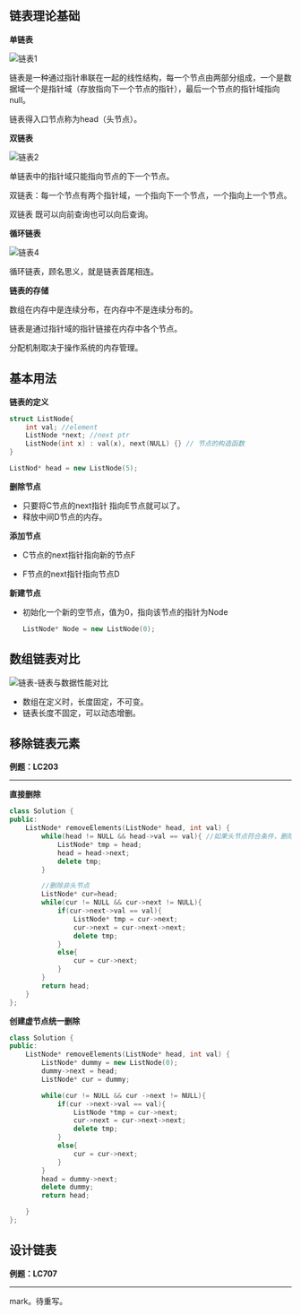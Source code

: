## 链表理论基础

**单链表**

![链表1](http://pic.shixiaocaia.fun/202208080645797.png)

链表是一种通过指针串联在一起的线性结构，每一个节点由两部分组成，一个是数据域一个是指针域（存放指向下一个节点的指针），最后一个节点的指针域指向null。

链表得入口节点称为head（头节点）。



**双链表**

![链表2](http://pic.shixiaocaia.fun/202208080647499.png)

单链表中的指针域只能指向节点的下一个节点。

双链表：每一个节点有两个指针域，一个指向下一个节点，一个指向上一个节点。

双链表 既可以向前查询也可以向后查询。



**循环链表**

![链表4](http://pic.shixiaocaia.fun/202208080648608.png)

循环链表，顾名思义，就是链表首尾相连。

**链表的存储**

数组在内存中是连续分布，在内存中不是连续分布的。

链表是通过指针域的指针链接在内存中各个节点。

分配机制取决于操作系统的内存管理。



## 基本用法

**链表的定义**

```c++
struct ListNode{
    int val; //element
    ListNode *next; //next ptr
    ListNode(int x) : val(x), next(NULL) {} // 节点的构造函数
}

ListNod* head = new ListNode(5);
```

**删除节点**

- 只要将C节点的next指针 指向E节点就可以了。
- 释放中间D节点的内存。

**添加节点**

- C节点的next指针指向新的节点F

- F节点的next指针指向节点D

**新建节点**
- 初始化一个新的空节点，值为0，指向该节点的指针为Node
  ```c++
  ListNode* Node = new ListNode(0);

## 数组链表对比

![链表-链表与数据性能对比](http://pic.shixiaocaia.fun/202208080658535.png)

- 数组在定义时，长度固定，不可变。
- 链表长度不固定，可以动态增删。

## 移除链表元素

**例题：LC203**

---

**直接删除**

```c++
class Solution {
public:
    ListNode* removeElements(ListNode* head, int val) {
        while(head != NULL && head->val == val){ //如果头节点符合条件，删除直不符合
            ListNode* tmp = head;
            head = head->next;
            delete tmp;
        }

        //删除非头节点
        ListNode* cur=head;
        while(cur != NULL && cur->next != NULL){
            if(cur->next->val == val){
                ListNode* tmp = cur->next;
                cur->next = cur->next->next;
                delete tmp;
            }
            else{
                cur = cur->next;
            }
        }
        return head;
    }
};
```

**创建虚节点统一删除**

```c++
class Solution {
public:
    ListNode* removeElements(ListNode* head, int val) {
        ListNode* dummy = new ListNode(0);
        dummy->next = head;
        ListNode* cur = dummy;

        while(cur != NULL && cur ->next != NULL){
            if(cur ->next->val == val){
                ListNode *tmp = cur->next;
                cur->next = cur->next->next;
                delete tmp;
            }
            else{
                cur = cur->next; 
            }
        }
        head = dummy->next;
        delete dummy;
        return head;

    }
};
```

## 设计链表

**例题：LC707**

---

mark。待重写。
